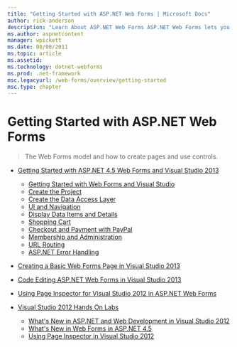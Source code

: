 ```yaml
---
title: "Getting Started with ASP.NET Web Forms | Microsoft Docs"
author: rick-anderson
description: "Learn About ASP.NET Web Forms ASP.NET Web Forms lets you build dynamic websites using a familiar drag-and-drop, event-driven model. A design surface and hund..."
ms.author: aspnetcontent
manager: wpickett
ms.date: 08/08/2011
ms.topic: article
ms.assetid: 
ms.technology: dotnet-webforms
ms.prod: .net-framework
msc.legacyurl: /web-forms/overview/getting-started
msc.type: chapter
---
```

Getting Started with ASP.NET Web Forms
====================
> The Web Forms model and how to create pages and use controls.


- [Getting Started with ASP.NET 4.5 Web Forms and Visual Studio 2013](getting-started-with-aspnet-45-web-forms/index.md)

    - [Getting Started with Web Forms and Visual Studio](getting-started-with-aspnet-45-web-forms/introduction-and-overview.md)
    - [Create the Project](getting-started-with-aspnet-45-web-forms/create-the-project.md)
    - [Create the Data Access Layer](getting-started-with-aspnet-45-web-forms/create_the_data_access_layer.md)
    - [UI and Navigation](getting-started-with-aspnet-45-web-forms/ui_and_navigation.md)
    - [Display Data Items and Details](getting-started-with-aspnet-45-web-forms/display_data_items_and_details.md)
    - [Shopping Cart](getting-started-with-aspnet-45-web-forms/shopping-cart.md)
    - [Checkout and Payment with PayPal](getting-started-with-aspnet-45-web-forms/checkout-and-payment-with-paypal.md)
    - [Membership and Administration](getting-started-with-aspnet-45-web-forms/membership-and-administration.md)
    - [URL Routing](getting-started-with-aspnet-45-web-forms/url-routing.md)
    - [ASP.NET Error Handling](getting-started-with-aspnet-45-web-forms/aspnet-error-handling.md)
- [Creating a Basic Web Forms Page in Visual Studio 2013](creating-a-basic-web-forms-page.md)
- [Code Editing ASP.NET Web Forms in Visual Studio 2013](code-editing-in-web-forms-pages.md)
- [Using Page Inspector for Visual Studio 2012 in ASP.NET Web Forms](using-page-inspector-in-a-visual-studio-11-beta-web-forms-project.md)
- [Visual Studio 2012 Hands On Labs](hands-on-labs/index.md)

    - [What's New in ASP.NET and Web Development in Visual Studio 2012](hands-on-labs/whats-new-in-aspnet-and-web-development-in-visual-studio-2012.md)
    - [What's New in Web Forms in ASP.NET 4.5](hands-on-labs/whats-new-in-web-forms-in-aspnet-45.md)
    - [Using Page Inspector in Visual Studio 2012](hands-on-labs/using-page-inspector-in-visual-studio-2012.md)
